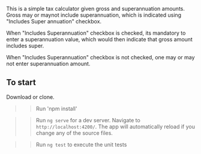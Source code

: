 This is a simple tax calculator given gross and superannuation amounts. Gross may or maynot include superannuation, which is indicated using "Includes Super annuation" checkbox. 

When "Includes Superannuation" checkbox is checked, its mandatory to enter a superannuation value, which would then indicate that gross amount includes super.

When "Includes Superannuation" checkbox is not checked, one may or may not enter superannuation amount.


## To start

Download or clone.

>>Run 'npm install'

>>Run `ng serve` for a dev server. Navigate to `http://localhost:4200/`. The app will automatically reload if you change any of the source files.

>>Run `ng test` to execute the unit tests


